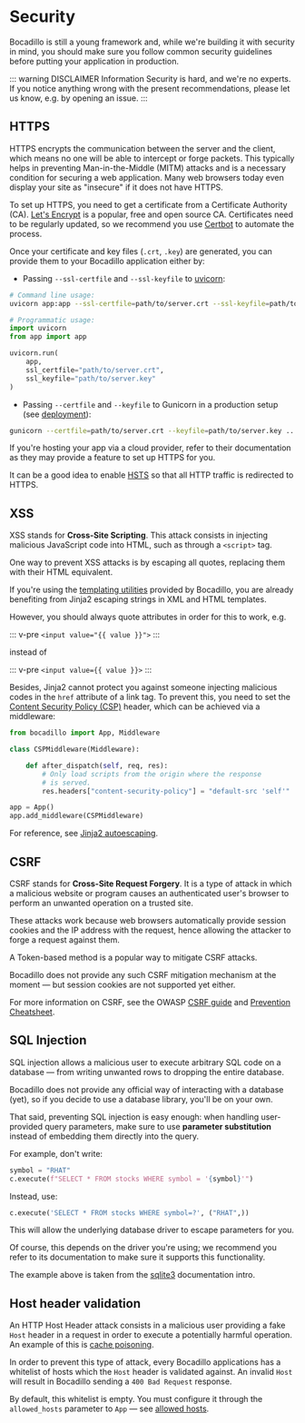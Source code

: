 # Security

Bocadillo is still a young framework and, while we're building it with security in mind, you should make sure you follow common security guidelines before putting your application in production.

::: warning DISCLAIMER
Information Security is hard, and we're no experts. If you notice anything wrong with the present recommendations, please let us know, e.g. by opening an issue.
:::

## HTTPS

HTTPS encrypts the communication between the server and the client, which means no one will be able to intercept or forge packets. This typically helps in preventing Man-in-the-Middle (MITM) attacks and is a necessary condition for securing a web application. Many web browsers today even display your site as "insecure" if it does not have HTTPS.

To set up HTTPS, you need to get a certificate from a Certificate Authority (CA). [Let's Encrypt](https://letsencrypt.org) is a popular, free and open source CA. Certificates need to be regularly updated, so we recommend you use [Certbot](https://certbot.eff.org) to automate the process.

Once your certificate and key files (`.crt`, `.key`) are generated, you can provide them to your Bocadillo application either by:

- Passing `--ssl-certfile` and `--ssl-keyfile` to [uvicorn](https://www.uvicorn.org/settings/#https):

```bash
# Command line usage:
uvicorn app:app --ssl-certfile=path/to/server.crt --ssl-keyfile=path/to/server.key
```

```python
# Programmatic usage:
import uvicorn
from app import app

uvicorn.run(
    app,
    ssl_certfile="path/to/server.crt",
    ssl_keyfile="path/to/server.key"
)
```

- Passing `--certfile` and `--keyfile` to Gunicorn in a production setup (see [deployment]):

```bash
gunicorn --certfile=path/to/server.crt --keyfile=path/to/server.key ...
```

If you're hosting your app via a cloud provider, refer to their documentation as they may provide a feature to set up HTTPS for you.

It can be a good idea to enable [HSTS] so that all HTTP traffic is redirected to HTTPS.

## XSS

XSS stands for **Cross-Site Scripting**. This attack consists in injecting malicious JavaScript code into HTML, such as through a `<script>` tag.

One way to prevent XSS attacks is by escaping all quotes, replacing them with their HTML equivalent.

If you're using the [templating utilities][templates] provided by Bocadillo, you are already benefiting from Jinja2 escaping strings in XML and HTML templates.

However, you should always quote attributes in order for this to work, e.g.

::: v-pre
`<input value="{{ value }}">`
:::

instead of

::: v-pre
`<input value={{ value }}>`
:::

Besides, Jinja2 cannot protect you against someone injecting malicious codes in the `href` attribute of a link tag. To prevent this, you need to set the [Content Security Policy (CSP)](https://developer.mozilla.org/en-US/docs/Web/HTTP/Headers/Content-Security-Policy) header, which can be achieved via a middleware:

```python
from bocadillo import App, Middleware

class CSPMiddleware(Middleware):

    def after_dispatch(self, req, res):
        # Only load scripts from the origin where the response
        # is served.
        res.headers["content-security-policy"] = "default-src 'self'"

app = App()
app.add_middleware(CSPMiddleware)
```

For reference, see [Jinja2 autoescaping](http://jinja.pocoo.org/docs/2.10/app/#autoescaping).

## CSRF

CSRF stands for **Cross-Site Request Forgery**. It is a type of attack in which a malicious website or program causes an authenticated user's browser to perform an unwanted operation on a trusted site.

These attacks work because web browsers automatically provide session cookies and the IP address with the request, hence allowing the attacker to forge a request against them.

A Token-based method is a popular way to mitigate CSRF attacks.

Bocadillo does not provide any such CSRF mitigation mechanism at the moment — but session cookies are not supported yet either.

For more information on CSRF, see the OWASP [CSRF guide](<https://www.owasp.org/index.php/Cross-Site_Request_Forgery_(CSRF)>) and [Prevention Cheatsheet](<https://www.owasp.org/index.php/Cross-Site_Request_Forgery_(CSRF)_Prevention_Cheat_Sheet#Token_Based_Mitigation>).

## SQL Injection

SQL injection allows a malicious user to execute arbitrary SQL code on a database — from writing unwanted rows to dropping the entire database.

Bocadillo does not provide any official way of interacting with a database (yet), so if you decide to use a database library, you'll be on your own.

That said, preventing SQL injection is easy enough: when handling user-provided query parameters, make sure to use **parameter substitution** instead of embedding them directly into the query.

For example, don't write:

```python
symbol = "RHAT"
c.execute(f"SELECT * FROM stocks WHERE symbol = '{symbol}'")
```

Instead, use:

```python
c.execute('SELECT * FROM stocks WHERE symbol=?', ("RHAT",))
```

This will allow the underlying database driver to escape parameters for you.

Of course, this depends on the driver you're using; we recommend you refer to its documentation to make sure it supports this functionality.

The example above is taken from the [sqlite3](https://docs.python.org/3/library/sqlite3.html) documentation intro.

## Host header validation

An HTTP Host Header attack consists in a malicious user providing a fake `Host` header in a request in order to execute a potentially harmful operation. An example of this is [cache poisoning](https://www.owasp.org/index.php/Cache_Poisoning).

In order to prevent this type of attack, every Bocadillo applications has a whitelist of hosts which the `Host` header is validated against. An invalid `Host` will result in Bocadillo sending a `400 Bad Request` response.

By default, this whitelist is empty. You must configure it through the `allowed_hosts` parameter to `App` — see [allowed hosts].

[deployment]: ./deployment.md
[templates]: ../guides/agnostic/templates.md
[hsts]: ../guides/http/middleware.md#hsts
[allowed hosts]: ../guides/app.md#allowed-hosts
